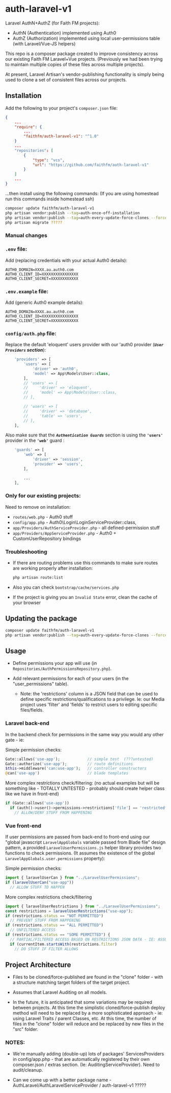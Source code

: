 # auth-laravel-v1

Laravel AuthN+AuthZ (for Faith FM projects):

* AuthN (Authentication) implemented using Auth0
* AuthZ (Authorization)  implemented using local user-permissions table (with Laravel/Vue-JS helpers)

This repo is a composer package created to improve consistency across our existing Faith FM Laravel+Vue projects.  (Previously we had been trying to maintain multiple copies of these files across multiple projects).

At present, Laravel Artisan's vendor-publishing functionality is simply being used to clone a set of consistent files across our projects.

## Installation

Add the following to your project's `composer.json` file:

```json
{
    ...
    "require": {
        ...
        "faithfm/auth-laravel-v1": "^1.0"
    }
    ...
    "repositories": [
        {
            "type": "vcs",
            "url": "https://github.com/faithfm/auth-laravel-v1"
        }
    ]
    ...
}
```

...then install using the following commands:
(If you are using homestead run this commands inside homestead ssh)

```bash
composer update faithfm/auth-laravel-v1
php artisan vendor:publish --tag=auth-once-off-installation
php artisan vendor:publish --tag=auth-every-update-force-clones --force
php artisan migrate ?????
```

### Manual changes

### `.env` file:

Add (replacing credentials with your actual Auth0 details):

```env
AUTH0_DOMAIN=XXXX.au.auth0.com
AUTH0_CLIENT_ID=XXXXXXXXXXXXXXXX
AUTH0_CLIENT_SECRET=XXXXXXXXXXXX
```

### `.env.example` file:

Add (generic Auth0 example details):

```env
AUTH0_DOMAIN=XXXX.au.auth0.com
AUTH0_CLIENT_ID=XXXXXXXXXXXXXXXX
AUTH0_CLIENT_SECRET=XXXXXXXXXXXX
```

### `config/auth.php` file:

Replace the default 'eloquent' users provider with our 'auth0 provider (***`User Providers` section***):

```php
    'providers' => [
        'users' => [
            'driver' => 'auth0',
            'model' => App\Models\User::class,
        ],
        // 'users' => [
        //     'driver' => 'eloquent',
        //     'model' => App\Models\User::class,
        // ],

        // 'users' => [
        //     'driver' => 'database',
        //     'table' => 'users',
        // ],
    ],
```

Also make sure that the  ***`Authentication Guards`*** section is using the **`'users'`** provider in the **`'web'`** guard :

```php
    'guards' => [
        'web' => [
            'driver' => 'session',
            'provider' => 'users',
        ],

        ...
    ],
```

### Only for our **existing projects**:

Need to remove on installation:

* `routes/web.php` - Auth0 stuff
* `config/app.php` - Auth0\Login\LoginServiceProvider::class,
* `app/Providers/AuthServiceProvider.php` - all defined-permission stuff
* `app/Providers/AppServiceProvider.php` - Auth0 + CustomUserRepository bindings

### Troubleshooting

* If there are routing problems use this commands to make sure routes are working properly after installation:

  ```bash
  php artisan route:list
  ```

* Also you can check `bootstrap/cache/services.php`
* If the project is giving you an `Invalid State` error, clean the cache of your browser

## Updating the package

```bash
composer update faithfm/auth-laravel-v1
php artisan vendor:publish --tag=auth-every-update-force-clones --force
```

## Usage

* Define permissions your app will use (in `Repositories/AuthPermissionsRepository.php`).

* Add relevant permissions for each of your users (in the "user_permissions" table).
  * Note: the 'restrictions' column is a JSON field that can be used to define specific restrictions/qualifications to a privilege.  Ie: our Media project uses 'filter' and 'fields' to restrict users to editing specific files/fields.

### Laravel back-end

In the backend check for permissions in the same way you would any other gate - ie:

Simple permission checks:

```php
Gate::allows('use-app');            // simple test  (???untested)
Gate::authorize('use-app');         // route definitions
$this->middleware('can:use-app');   // controller constructors
@can('use-app')                     // blade templates
```

More complex restrictions check/filtering:  (no actual examples but will be something like - TOTALLY UNTESTED - probably should create helper class like we have in front-end)

```php
if (Gate::allows('use-app'))
  if (auth()->user()->permissions->restrictions['file'] == 'restrictedfile')
    // ALLOW/DENY STUFF FROM HAPPENING
```

### Vue front-end

If user permissions are passed from back-end to front-end using our "global javascript `LaravelAppGlobals` variable passed from Blade file" design pattern, a provided `LaravelUserPermissions.js` helper library provides two functions to check permissions.  (It assumes the existence of the global `LaravelAppGlobals.user.permissions` property):

Simple permission checks:

```javascript
import { laravelUserCan } from "../LaravelUserPermissions";
if (laravelUserCan("use-app"))
  // ALLOW STUFF TO HAPPEN
```

More complex restrictions check/filtering

```javascript
import { laravelUserRestrictions } from "../LaravelUserPermissions";
const restrictions = laravelUserRestrictions("use-app");
if (restrictions.status == "NOT PERMITTED")
  // PREVENT STUFF FROM HAPPENING
if (restrictions.status == "ALL PERMITTED")
  // UNFILTERED ACCESS
if (restrictions.status == "SOME PERMITTED") {
  // PARTIAL/FILTERED ACCESS BASED ON RESTRICTIONS JSON DATA - IE: ASSUMING 'filter' field
  if (currentItem.startsWith(restrictions.filter)
    // DO STUFF IF FILTER ALLOWS
```

## Project Architecture

* Files to be cloned/force-published are found in the "clone" folder - with a structure matching target folders of the target project.

* Assumes that Laravel Auditing on all models.

* In the future, it is anticipated that some variations may be required between projects.  At this time the simplistic cloned/force-publish deploy method will need to be replaced by a more sophisticated approach - ie: using Laravel Traits / parent Classes, etc.  At this time, the number of files in the "clone" folder will reduce and be replaced by new files in the "src" folder.

### NOTES:

* We're manually adding (double-up) lots of packages' ServicesProviders in config/app.php - that are automatically registered by their own composer.json / extras section.  (Ie: AuditingServiceProvider).  Need to audit/cleanup.

* Can we come up with a better package name - AuthLaravel/AuthLaravelServiceProvider / auth-laravel-v1  ?????
